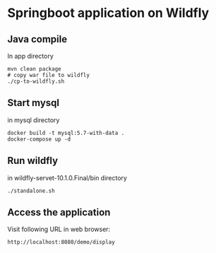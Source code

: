 # Springboot application on Wildfly

## Java compile

In app directory
```
mvn clean package
# copy war file to wildfly
./cp-to-wildfly.sh
```

## Start mysql

in mysql directory
```
docker build -t mysql:5.7-with-data .
docker-compose up -d
```

## Run wildfly
in wildfly-servet-10.1.0.Final/bin directory
```
./standalone.sh
```

## Access the application
Visit following URL in web browser:
```
http://localhost:8080/demo/display
```

